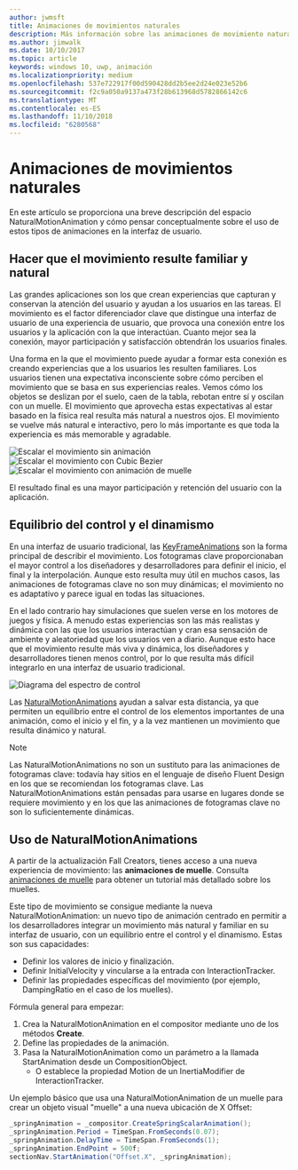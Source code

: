 ```yaml
---
author: jwmsft
title: Animaciones de movimientos naturales
description: Más información sobre las animaciones de movimiento natural y cómo usarlas en la interfaz de usuario de tu aplicación.
ms.author: jimwalk
ms.date: 10/10/2017
ms.topic: article
keywords: windows 10, uwp, animación
ms.localizationpriority: medium
ms.openlocfilehash: 537e722917f00d590428dd2b5ee2d24e023e52b6
ms.sourcegitcommit: f2c9a050a9137a473f28b613968d5782866142c6
ms.translationtype: MT
ms.contentlocale: es-ES
ms.lasthandoff: 11/10/2018
ms.locfileid: "6280568"
---
```

# <a name="natural-motion-animations"></a>Animaciones de movimientos naturales

En este artículo se proporciona una breve descripción del espacio NaturalMotionAnimation y cómo pensar conceptualmente sobre el uso de estos tipos de animaciones en la interfaz de usuario.

## <a name="making-motion-feel-familiar-and-natural"></a>Hacer que el movimiento resulte familiar y natural

Las grandes aplicaciones son los que crean experiencias que capturan y conservan la atención del usuario y ayudan a los usuarios en las tareas. El movimiento es el factor diferenciador clave que distingue una interfaz de usuario de una experiencia de usuario, que provoca una conexión entre los usuarios y la aplicación con la que interactúan. Cuanto mejor sea la conexión, mayor participación y satisfacción obtendrán los usuarios finales.

Una forma en la que el movimiento puede ayudar a formar esta conexión es creando experiencias que a los usuarios les resulten familiares. Los usuarios tienen una expectativa inconsciente sobre cómo perciben el movimiento que se basa en sus experiencias reales. Vemos cómo los objetos se deslizan por el suelo, caen de la tabla, rebotan entre sí y oscilan con un muelle. El movimiento que aprovecha estas expectativas al estar basado en la física real resulta más natural a nuestros ojos. El movimiento se vuelve más natural e interactivo, pero lo más importante es que toda la experiencia es más memorable y agradable.

![Escalar el movimiento sin animación](images/animation/scale-no-animation.gif)
![Escalar el movimiento con Cubic Bezier](images/animation/scale-cubic-bezier.gif)
![Escalar el movimiento con animación de muelle](images/animation/scale-spring.gif)

El resultado final es una mayor participación y retención del usuario con la aplicación.

## <a name="balancing-control-and-dynamism"></a>Equilibrio del control y el dinamismo

En una interfaz de usuario tradicional, las [KeyFrameAnimations](https://docs.microsoft.com/uwp/api/windows.ui.composition.keyframeanimation) son la forma principal de describir el movimiento. Los fotogramas clave proporcionaban el mayor control a los diseñadores y desarrolladores para definir el inicio, el final y la interpolación. Aunque esto resulta muy útil en muchos casos, las animaciones de fotogramas clave no son muy dinámicas; el movimiento no es adaptativo y parece igual en todas las situaciones.

En el lado contrario hay simulaciones que suelen verse en los motores de juegos y física. A menudo estas experiencias son las más realistas y dinámica con las que los usuarios interactúan y cran esa sensación de ambiente y aleatoriedad que los usuarios ven a diario. Aunque esto hace que el movimiento resulte más viva y dinámica, los diseñadores y desarrolladores tienen menos control, por lo que resulta más difícil integrarlo en una interfaz de usuario tradicional.

![Diagrama del espectro de control](images/animation/natural-motion-diagram.png)

Las [NaturalMotionAnimations](https://docs.microsoft.com/uwp/api/windows.ui.composition.naturalmotionanimation) ayudan a salvar esta distancia, ya que permiten un equilibrio entre el control de los elementos importantes de una animación, como el inicio y el fin, y a la vez mantienen un movimiento que resulta dinámico y natural.

> [!NOTE]
> Las NaturalMotionAnimations no son un sustituto para las animaciones de fotogramas clave: todavía hay sitios en el lenguaje de diseño Fluent Design en los que se recomiendan los fotogramas clave. Las NaturalMotionAnimations están pensadas para usarse en lugares donde se requiere movimiento y en los que las animaciones de fotogramas clave no son lo suficientemente dinámicas.

## <a name="using-naturalmotionanimations"></a>Uso de NaturalMotionAnimations

A partir de la actualización Fall Creators, tienes acceso a una nueva experiencia de movimiento: las **animaciones de muelle**. Consulta [animaciones de muelle](spring-animations.md) para obtener un tutorial más detallado sobre los muelles.

Este tipo de movimiento se consigue mediante la nueva NaturalMotionAnimation: un nuevo tipo de animación centrado en permitir a los desarrolladores integrar un movimiento más natural y familiar en su interfaz de usuario, con un equilibrio entre el control y el dinamismo. Estas son sus capacidades:

- Definir los valores de inicio y finalización.
- Definir InitialVelocity y vincularse a la entrada con InteractionTracker.
- Definir las propiedades específicas del movimiento (por ejemplo, DampingRatio en el caso de los muelles).

Fórmula general para empezar:

1. Crea la NaturalMotionAnimation en el compositor mediante uno de los métodos **Create**.
1. Define las propiedades de la animación.
1. Pasa la NaturalMotionAnimation como un parámetro a la llamada StartAnimation desde un CompositionObject.
    - O establece la propiedad Motion de un InertiaModifier de InteractionTracker.

Un ejemplo básico que usa una NaturalMotionAnimation de un muelle para crear un objeto visual "muelle" a una nueva ubicación de X Offset:

```csharp
_springAnimation = _compositor.CreateSpringScalarAnimation();
_springAnimation.Period = TimeSpan.FromSeconds(0.07);
_springAnimation.DelayTime = TimeSpan.FromSeconds(1);
_springAnimation.EndPoint = 500f;
sectionNav.StartAnimation("Offset.X", _springAnimation);
```
